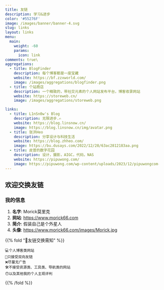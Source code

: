 ```yaml
---
title: 友链
description: 学习&进步
color: '#55276F'
image: /images/banner/banner-4.svg
slug: links
layout: links
menu:
  main:
    weight: -60
    params:
      icon: link
comments: true\
aggregations:
  - title: BlogFinder
    description: 每个博客都是一座宝藏
    website: https://bf.zzxworld.com/
    image: /images/aggregations/blogfinder.png
  - title: 个站商店
    description: 一个精致的，带社交元素的个人网站发布平台，博客收录网站
    website: https://storeweb.cn/
    image: /images/aggregations/storeweb.png

links:
  - title: L1nSn0w's Blog
    description: 无限进步.✍️
    website: https://blog.linsnow.cn/
    image: https://blog.linsnow.cn/img/avatar.png
  - title: 张洪Heo
    description: 分享设计与科技生活
    website: https://blog.zhheo.com/
    image: https://bu.dusays.com/2022/12/28/63ac2812183aa.png
  - title: 皮普的数字花园
    description: 设计，摄影，AIGC，代码，NAS
    website: https://pipuwong.com/
    image: https://pipuwong.com/wp-content/uploads/2023/12/pipuwongcom-logo.jpg
---
```


## 欢迎交换友链

### 我的信息

1. **名字**: Morick莫里克
2. **网站**: https://www.morick66.com
3. **简介**: 假装自己是个外星人
4. **头像**: https://www.morick66.com/images/Morick.jpg

{{% fold "💭友链交换需知" %}}

```
💻个人博客类网站
🔗只接受双向友链
❌尽量无广告
🛠不接受资源类、工具类、导航类的网站
😯以及其他我的个人主观评判
```

{{% /fold %}}
